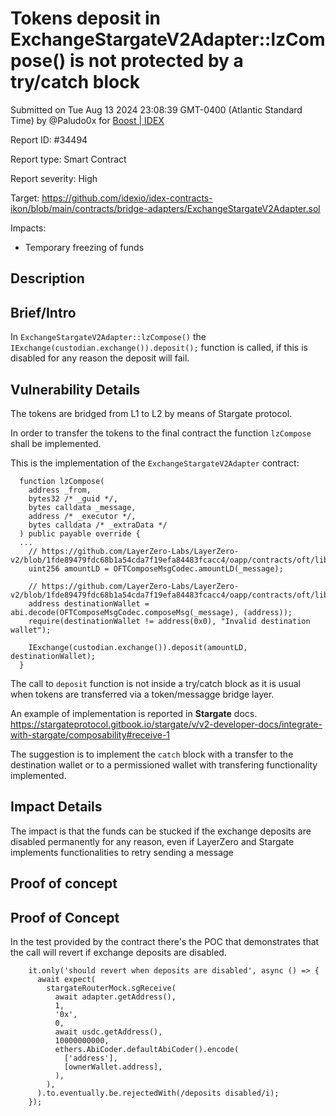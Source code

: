 
# Tokens deposit in ExchangeStargateV2Adapter::lzCompose() is not protected by a try/catch block

Submitted on Tue Aug 13 2024 23:08:39 GMT-0400 (Atlantic Standard Time) by @Paludo0x for [Boost | IDEX](https://immunefi.com/bounty/boost-idex/)

Report ID: #34494

Report type: Smart Contract

Report severity: High

Target: https://github.com/idexio/idex-contracts-ikon/blob/main/contracts/bridge-adapters/ExchangeStargateV2Adapter.sol

Impacts:
- Temporary freezing of funds

## Description
## Brief/Intro
In `ExchangeStargateV2Adapter::lzCompose()` the `IExchange(custodian.exchange()).deposit();` function is called, if this is disabled for any reason the deposit will fail.

## Vulnerability Details

The tokens are bridged from L1 to L2 by means of Stargate protocol.

In order to transfer the tokens to the final contract the function `lzCompose` shall be implemented.

This is the implementation of the `ExchangeStargateV2Adapter` contract:

```
  function lzCompose(
    address _from,
    bytes32 /* _guid */,
    bytes calldata _message,
    address /* _executor */,
    bytes calldata /* _extraData */
  ) public payable override {
  ...
    // https://github.com/LayerZero-Labs/LayerZero-v2/blob/1fde89479fdc68b1a54cda7f19efa84483fcacc4/oapp/contracts/oft/libs/OFTComposeMsgCodec.sol#L52
    uint256 amountLD = OFTComposeMsgCodec.amountLD(_message);

    // https://github.com/LayerZero-Labs/LayerZero-v2/blob/1fde89479fdc68b1a54cda7f19efa84483fcacc4/oapp/contracts/oft/libs/OFTComposeMsgCodec.sol#L61
    address destinationWallet = abi.decode(OFTComposeMsgCodec.composeMsg(_message), (address));
    require(destinationWallet != address(0x0), "Invalid destination wallet");

    IExchange(custodian.exchange()).deposit(amountLD, destinationWallet); 
  } 

```

The call to `deposit` function is not inside a try/catch block as it is usual when tokens are transferred via a token/messagge bridge layer.

An example of implementation is reported in **Stargate** docs.
https://stargateprotocol.gitbook.io/stargate/v/v2-developer-docs/integrate-with-stargate/composability#receive-1

The suggestion is to implement the `catch` block with a transfer to the destination wallet or to a permissioned wallet with transfering functionality implemented.

## Impact Details
The impact is that the funds can be stucked if the exchange deposits are disabled permanently for any reason, even if LayerZero and Stargate implements functionalities to retry sending a message

        
## Proof of concept
## Proof of Concept

In the test provided by the contract there's the POC that demonstrates that  the call will revert if exchange deposits are disabled.

```
    it.only('should revert when deposits are disabled', async () => {
      await expect(
        stargateRouterMock.sgReceive(
          await adapter.getAddress(),
          1,
          '0x',
          0,
          await usdc.getAddress(),
          10000000000,
          ethers.AbiCoder.defaultAbiCoder().encode(
            ['address'],
            [ownerWallet.address],
          ),
        ),
      ).to.eventually.be.rejectedWith(/deposits disabled/i);
    });
```
